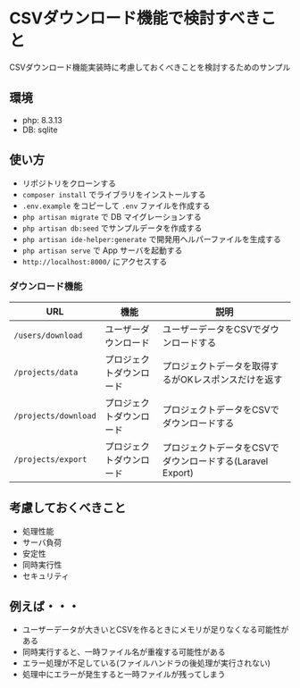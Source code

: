 # CSVダウンロード機能で検討すべきこと

CSVダウンロード機能実装時に考慮しておくべきことを検討するためのサンプル

## 環境

- php: 8.3.13
- DB: sqlite

## 使い方

- リポジトリをクローンする
- `composer install` でライブラリをインストールする
- `.env.example` をコピーして `.env` ファイルを作成する
- `php artisan migrate` で DB マイグレーションする
- `php artisan db:seed` でサンプルデータを作成する
- `php artisan ide-helper:generate` で開発用ヘルパーファイルを生成する
- `php artisan serve` で App サーバを起動する
- `http://localhost:8000/` にアクセスする

### ダウンロード機能

|         URL          |           機能           |                           説明                            |
| -------------------- | ------------------------ | --------------------------------------------------------- |
| `/users/download`    | ユーザーダウンロード     | ユーザーデータをCSVでダウンロードする                     |
| `/projects/data`     | プロジェクトダウンロード | プロジェクトデータを取得するがOKレスポンスだけを返す      |
| `/projects/download` | プロジェクトダウンロード | プロジェクトデータをCSVでダウンロードする                 |
| `/projects/export`   | プロジェクトダウンロード | プロジェクトデータをCSVでダウンロードする(Laravel Export) |

## 考慮しておくべきこと

- 処理性能
- サーバ負荷
- 安定性
- 同時実行性
- セキュリティ

## 例えば・・・

- ユーザーデータが大きいとCSVを作るときにメモリが足りなくなる可能性がある
- 同時実行すると、一時ファイル名が重複する可能性がある
- エラー処理が不足している(ファイルハンドラの後処理が実行されない)
- 処理中にエラーが発生すると一時ファイルが残ってしまう
